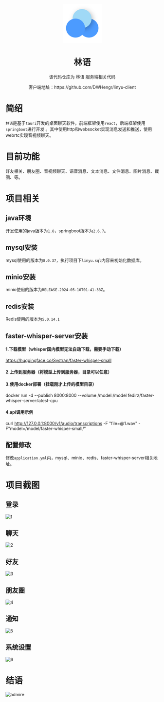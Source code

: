 <p align="center">
  <img width="128px" src=".github/logo.png" />
</p>
<h1 align="center">林语</h1>
<p align="center">该代码仓库为 林语 服务端相关代码</p>
<p align="center">客户端地址：https://github.com/DWHengr/linyu-client</p>

# 简绍

`林语`是基于`tauri`开发的桌面聊天软件，前端框架使用`react`，后端框架使用`springboot`进行开发
。其中使用http和websocket实现消息发送和推送，使用webrtc实现音视频聊天。

# 目前功能

好友相关、朋友圈、音视频聊天、语音消息、文本消息、文件消息、图片消息、截图、等。

# 项目相关

## java环境

开发使用的java版本为`1.8`，springboot版本为`2.6.7`。

## mysql安装

mysql使用的版本为`8.0.37`，执行项目下`linyu.sql`内容来初始化数据库。

## minio安装

minio使用的版本为`RELEASE.2024-05-10T01-41-38Z`。

## redis安装

Redis使用的版本为`5.0.14.1`

## faster-whisper-server安装

#### 1.下载模型（whisper国内模型无法自动下载，需要手动下载）

https://huggingface.co/Systran/faster-whisper-small

#### 2.上传到服务器（将模型上传到服务器，目录可以任意）

#### 3.使用docker部署（挂载刚才上传的模型目录）

docker run -d --publish 8000:8000 --volume /model:/model fedirz/faster-whisper-server:latest-cpu

#### 4.api调用示例

curl http://127.0.0.1:8000/v1/audio/transcriptions -F "file=@1.wav" -F"model=/model/faster-whisper-small/"

## 配置修改

修改`application.yml`内，mysql、minio、redis、faster-whisper-server相关地址。

# 项目截图

## 登录

![1](https://github.com/user-attachments/assets/0014be78-8270-4c2e-b3c0-df5318a8e454)

## 聊天

![2](https://github.com/user-attachments/assets/03115e1b-1090-4b73-a6d2-39abdf9cb03c)

## 好友

![3](https://github.com/user-attachments/assets/a4d475ce-a0e8-47d8-a07d-a3e038eb99c3)

## 朋友圈

![4](https://github.com/user-attachments/assets/981d7fad-897e-4973-b51f-31a8106d71cb)

## 通知

![5](https://github.com/user-attachments/assets/b29b4e27-a69a-44d5-a9cf-fe8c1eca69f3)

## 系统设置

![6](https://github.com/user-attachments/assets/aa132533-9b0c-4710-b646-e2a911b7eb25)

# 结语

![admire](https://github.com/user-attachments/assets/7e77ac87-a913-4f87-8783-a1d313297a05)
